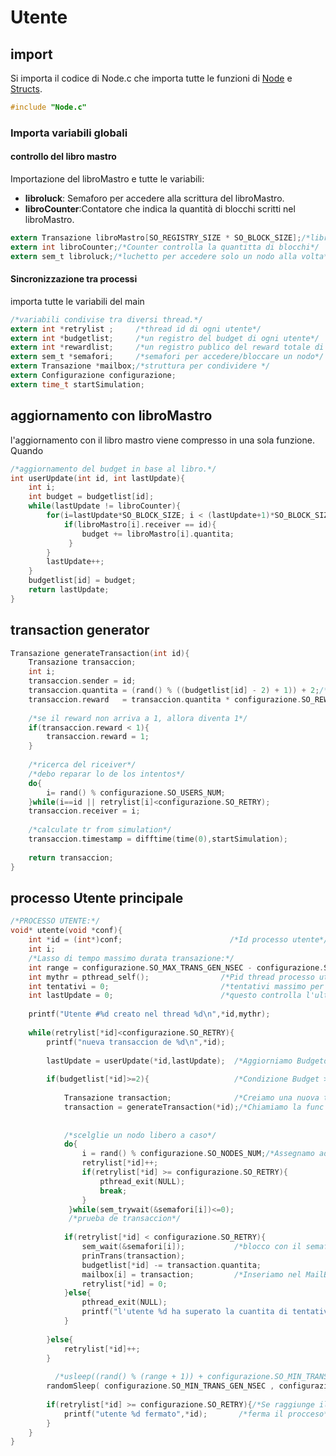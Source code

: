 # Utente
## import
Si importa il codice di Node.c che importa tutte le
funzioni di [Node](Node.md) e [Structs](Structs.md).

```c User.c
#include "Node.c"

```

### Importa variabili globali
#### controllo del libro mastro
Importazione del libroMastro e tutte le variabili:
- __libroluck__:   Semaforo per accedere alla scrittura del libroMastro.
- __libroCounter__:Contatore che indica la quantità di blocchi scritti nel libroMastro.

```c User.c
extern Transazione libroMastro[SO_REGISTRY_SIZE * SO_BLOCK_SIZE];/*libro mastro dove si scrivono tutte le transazioni.*/
extern int libroCounter;/*Counter controlla la quantitta di blocchi*/
extern sem_t libroluck;/*luchetto per accedere solo un nodo alla volta*/

```

#### Sincronizzazione tra processi

importa tutte le variabili del main 

```c User.c
/*variabili condivise tra diversi thread.*/
extern int *retrylist ;     /*thread id di ogni utente*/
extern int *budgetlist;     /*un registro del budget di ogni utente*/
extern int *rewardlist;     /*un registro publico del reward totale di ogni nodo.*/
extern sem_t *semafori;     /*semafori per accedere/bloccare un nodo*/
extern Transazione *mailbox;/*struttura per condividere */
extern Configurazione configurazione;
extern time_t startSimulation;

```

## aggiornamento con libroMastro

l'aggiornamento con il libro mastro viene compresso in una sola 
funzione. Quando 

```c User.c
/*aggiornamento del budget in base al libro.*/
int userUpdate(int id, int lastUpdate){
	int i;
    int budget = budgetlist[id];
    while(lastUpdate != libroCounter){
		for(i=lastUpdate*SO_BLOCK_SIZE; i < (lastUpdate+1)*SO_BLOCK_SIZE; i++){
			if(libroMastro[i].receiver == id){
	    	    budget += libroMastro[i].quantita;
	    	 }
		}
        lastUpdate++;
	}
	budgetlist[id] = budget;
    return lastUpdate;
}
```


## transaction generator

```c User.c
Transazione generateTransaction(int id){
	Transazione transaccion;
    int i;
    transaccion.sender = id;
    transaccion.quantita = (rand() % ((budgetlist[id] - 2) + 1)) + 2;/*set quantita a caso*/
	transaccion.reward   = transaccion.quantita * configurazione.SO_REWARD/100;/*percentuale de la quantita*/
    
	/*se il reward non arriva a 1, allora diventa 1*/
    if(transaccion.reward < 1){
		transaccion.reward = 1;
    }
    
    /*ricerca del riceiver*/
    /*debo reparar lo de los intentos*/
    do{
		i= rand() % configurazione.SO_USERS_NUM;
	}while(i==id || retrylist[i]<configurazione.SO_RETRY);
	transaccion.receiver = i;
    
	/*calculate tr from simulation*/
	transaccion.timestamp = difftime(time(0),startSimulation);
    
	return transaccion;
}

```

## processo Utente principale

```c User.c
/*PROCESSO UTENTE:*/
void* utente(void *conf){
	int *id = (int*)conf;                        /*Id processo utente*/
    int i;
    /*Lasso di tempo massimo durata transazione:*/
    int range = configurazione.SO_MAX_TRANS_GEN_NSEC - configurazione.SO_MIN_TRANS_GEN_NSEC;
    int mythr = pthread_self();                /*Pid thread processo utente*/
    int tentativi = 0;                         /*tentativi massimo per creazione di una transazione*/
    int lastUpdate = 0;                        /*questo controlla l'ultima versione del libro mastro*/
    
	printf("Utente #%d creato nel thread %d\n",*id,mythr);
    
	while(retrylist[*id]<configurazione.SO_RETRY){
		printf("nueva transaccion de %d\n",*id);
    
		lastUpdate = userUpdate(*id,lastUpdate);  /*Aggiorniamo Budgetdel Processo Utente*/
    
		if(budgetlist[*id]>=2){                   /*Condizione Budget >= 2*/                                
    
			Transazione transaction;              /*Creiamo una nuova transazione*/
			transaction = generateTransaction(*id);/*Chiamiamo la func generateTransaction*/
    
    
			/*scelglie un nodo libero a caso*/
			do{
	    	    i = rand() % configurazione.SO_NODES_NUM;/*Assegnamo ad i, id random nodo*/
	    	    retrylist[*id]++;
	    	    if(retrylist[*id] >= configurazione.SO_RETRY){
		    		pthread_exit(NULL);
		    		break;
	    	    }
	    	 }while(sem_trywait(&semafori[i])<=0);
	    	 /*prueba de transaccion*/
    
			if(retrylist[*id] < configurazione.SO_RETRY){
	    	    sem_wait(&semafori[i]);           /*blocco con il semaforo*/
	    	    prinTrans(transaction);
	    	    budgetlist[*id] -= transaction.quantita;
	    	    mailbox[i] = transaction;         /*Inseriamo nel MailBox del nostro Nodo la transazione*/
	    	    retrylist[*id] = 0;
	    	}else{
	    	    pthread_exit(NULL);
	    	    printf("l'utente %d ha superato la cuantita di tentativi\n",*id);
	    	}
    
        }else{
			retrylist[*id]++;
		}
    
          /*usleep((rand() % (range + 1)) + configurazione.SO_MIN_TRANS_GEN_NSEC);/*Tempo di Attesa Random della trasazione*/
		randomSleep( configurazione.SO_MIN_TRANS_GEN_NSEC , configurazione.SO_MAX_TRANS_GEN_NSEC);
    
		if(retrylist[*id] >= configurazione.SO_RETRY){/*Se raggiunge il n° max di tentativi*/
			printf("utente %d fermato",*id);       /*ferma il procceso*/
		}
    }
}
```

